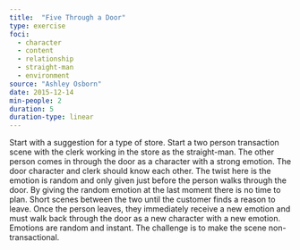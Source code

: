 ```yaml
---
title:  "Five Through a Door"
type: exercise
foci:
  - character
  - content
  - relationship
  - straight-man
  - environment
source: "Ashley Osborn"
date: 2015-12-14
min-people: 2
duration: 5
duration-type: linear
---
```

Start with a suggestion for a type of store.
Start a two person transaction scene with the clerk working in the store as the straight-man.
The other person comes in through the door as a character with a strong emotion.
The door character and clerk should know each other.
The twist here is the emotion is random and only given just before the person walks through the door.
By giving the random emotion at the last moment there is no time to plan.
Short scenes between the two until the customer finds a reason to leave.
Once the person leaves, they immediately receive a new emotion and must walk back through the door as a new character with a new emotion.
Emotions are random and instant.
The challenge is to make the scene non-transactional.
